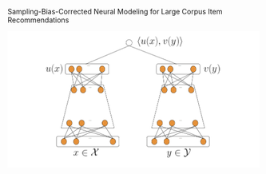 Sampling-Bias-Corrected Neural Modeling for Large Corpus Item Recommendations

![image-20201016171327099](pics/image-20201016171327099.png)

